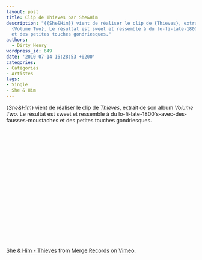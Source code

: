```yaml
---
layout: post
title: Clip de Thieves par She&Him
description: "{{She&Him}} vient de réaliser le clip de {Thieves}, extrait de son album
  {Volume Two}. Le résultat est sweet et ressemble à du lo-fi-late-1800's-avec-des-fausses-moustaches
  et des petites touches gondriesques."
authors:
  - Dirty Henry
wordpress_id: 649
date: '2010-07-14 16:28:53 +0200'
categories:
- Catégories
- Artistes
tags:
- Single
- She & Him
---
```

{*She&Him*} vient de réaliser le clip de *Thieves*, extrait de son album *Volume Two*. Le résultat est sweet et ressemble à du lo-fi-late-1800's-avec-des-fausses-moustaches et des petites touches gondriesques.

<object width="500" height="300"><param name="allowfullscreen" value="true" /><param name="allowscriptaccess" value="always" /><param name="movie" value="http://vimeo.com/moogaloop.swf?clip_id=12831262&server=vimeo.com&show_title=1&show_byline=1&show_portrait=0&color=&fullscreen=1" /><embed src="http://vimeo.com/moogaloop.swf?clip_id=12831262&server=vimeo.com&show_title=1&show_byline=1&show_portrait=0&color=&fullscreen=1" type="application/x-shockwave-flash" allowfullscreen="true" allowscriptaccess="always" width="500" height="300"></embed></object><p><a href="http://vimeo.com/12831262">She & Him - Thieves</a> from <a href="http://vimeo.com/mergerecords">Merge Records</a> on <a href="http://vimeo.com">Vimeo</a>.</p>
